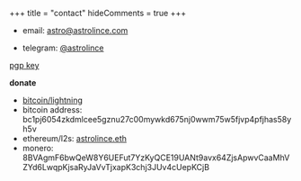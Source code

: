 +++
title = "contact"
hideComments = true
+++

- email: [astro@astrolince.com](mailto:astro@astrolince.com)

- telegram: [@astrolince](https://t.me/astrolince)

[pgp key](https://keybase.io/astrolince/pgp_keys.asc)

**donate**

- [bitcoin/lightning](https://checkout.opennode.com/p/32c4dcff-1ef4-44ba-908e-cccf7f564233)
- bitcoin address: bc1pj6054zkdmlcee5gznu27c00mywkd675nj0wwm75w5fjvp4pfjhas58yh5v
- ethereum/l2s: [astrolince.eth](https://app.zerion.io/0x70b9f12c83c1d7ae588682dc4787a30cdacfc4fd/overview?name=astrolince.eth)
- monero: 8BVAgmF6bwQeW8Y6UEFut7YzKyQCE19UANt9avx64ZjsApwvCaaMhVZYd6LwqpKjsaRyJaVvTjxapK3chj3JUv4cUepKCjB
